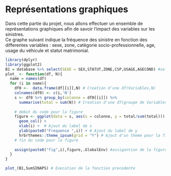 # Représentations graphiques

Dans cette partie du projet, nous allons effectuer un ensemble de représentations graphiques afin de savoir l’impact des variables sur les sinistres.\
Ce graphe suivant indique la fréquence des sinistre en fonction des differentes variables : sexe, zone, catégorie socio-professionnelle, age, usage du véhicule et statut matrimonial.


```r
library(dplyr)
library(ggplot2)
B1 = database %>% select(SEXE = SEX,STATUT,ZONE,CSP,USAGE,AGECOND) #selection des variables.
plot_ <- function(df, N){
  name = names(df)
  for (i in name){
    df0 <-  data.frame(df[[i]],N) # Creation d'une df(Variables,N)
    colnames(df0) <- c(i,'N')
    s <- df0 %>% group_by(colonne = df0[[i]]) %>% 
      summarise(total = sum(N)) # Creation d'une df(groupe de Variables, Total)
    
    # debut du code pour la figure
    figure <- ggplot(data = s, aes(x = colonne, y = total/sum(total))) +
      geom_col() + 
      xlab(i) +  # Ajout du label de x
      ylab(paste0("Frequence ",i)) + # Ajout du label de y
      hrbrthemes::theme_ipsum(grid = "Y") # Ajout d'un theme pour la figure
    # fin du code pour la figure
    
    assign(paste0("fig",i),figure,.GlobalEnv) #assigantion de la figure i 
  }
}

plot_(B1,SumSINAPS) # Execution de la fonction precedente
```






